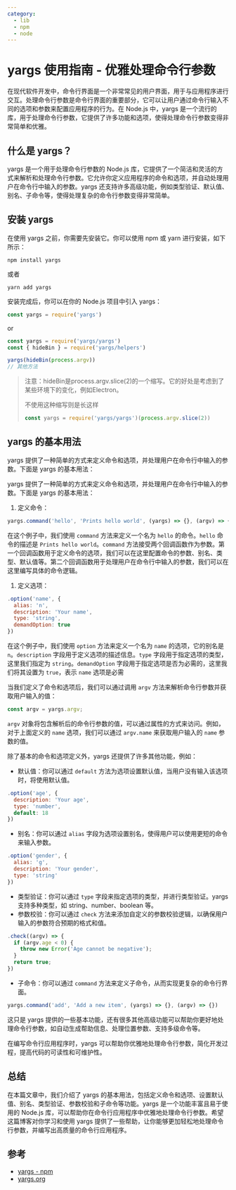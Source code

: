 ```yaml
---
category:
  - lib
  - npm
  - node
---
```

# **yargs** 使用指南 - 优雅处理命令行参数

在现代软件开发中，命令行界面是一个非常常见的用户界面，用于与应用程序进行交互。处理命令行参数是命令行界面的重要部分，它可以让用户通过命令行输入不同的选项和参数来配置应用程序的行为。在 Node.js 中，yargs 是一个流行的库，用于处理命令行参数，它提供了许多功能和选项，使得处理命令行参数变得非常简单和优雅。

## 什么是 yargs？
yargs 是一个用于处理命令行参数的 Node.js 库，它提供了一个简洁和灵活的方式来解析和处理命令行参数。它允许你定义应用程序的命令和选项，并自动处理用户在命令行中输入的参数。yargs 还支持许多高级功能，例如类型验证、默认值、别名、子命令等，使得处理复杂的命令行参数变得非常简单。

## 安装 yargs

在使用 yargs 之前，你需要先安装它。你可以使用 npm 或 yarn 进行安装，如下所示：

```shell
npm install yargs
```

或者

```shell
yarn add yargs
```

安装完成后，你可以在你的 Node.js 项目中引入 yargs：

```js
const yargs = require('yargs')
```

or

```js
const yargs = require('yargs/yargs')
const { hideBin } = require('yargs/helpers')

yargs(hideBin(process.argv))
// 其他方法
```

> 注意：hideBin是process.argv.slice(2)的一个缩写。它的好处是考虑到了某些环境下的变化，例如Electron。
>
> 不使用这种缩写则是长这样
>
> ```js
> const yargs = require('yargs/yargs')(process.argv.slice(2))
> ```

## yargs 的基本用法

yargs 提供了一种简单的方式来定义命令和选项，并处理用户在命令行中输入的参数。下面是 yargs 的基本用法：

yargs 提供了一种简单的方式来定义命令和选项，并处理用户在命令行中输入的参数。下面是 yargs 的基本用法：

1. 定义命令：

```js
yargs.command('hello', 'Prints hello world', (yargs) => {}, (argv) => {});
```

在这个例子中，我们使用 `command` 方法来定义一个名为 `hello` 的命令。`hello` 命令的描述是 `Prints hello world`。`command` 方法接受两个回调函数作为参数。第一个回调函数用于定义命令的选项，我们可以在这里配置命令的参数、别名、类型、默认值等。第二个回调函数用于处理用户在命令行中输入的参数，我们可以在这里编写具体的命令逻辑。

1. 定义选项：

```js
.option('name', {
  alias: 'n',
  description: 'Your name',
  type: 'string',
  demandOption: true
})
```

在这个例子中，我们使用 `option` 方法来定义一个名为 `name` 的选项，它的别名是 `n`。`description` 字段用于定义选项的描述信息。`type` 字段用于指定选项的类型，这里我们指定为 `string`。`demandOption` 字段用于指定选项是否为必需的，这里我们将其设置为 `true`，表示 `name` 选项是必需

当我们定义了命令和选项后，我们可以通过调用 `argv` 方法来解析命令行参数并获取用户输入的值：

```js
const argv = yargs.argv;
```

`argv` 对象将包含解析后的命令行参数的值，可以通过属性的方式来访问。例如，对于上面定义的 `name` 选项，我们可以通过 `argv.name` 来获取用户输入的 `name` 参数的值。

除了基本的命令和选项定义外，yargs 还提供了许多其他功能，例如：

- 默认值：你可以通过 `default` 方法为选项设置默认值，当用户没有输入该选项时，将使用默认值。

```js
.option('age', {
  description: 'Your age',
  type: 'number',
  default: 18
})
```

- 别名：你可以通过 `alias` 字段为选项设置别名，使得用户可以使用更短的命令来输入参数。

```js
.option('gender', {
  alias: 'g',
  description: 'Your gender',
  type: 'string'
})
```

- 类型验证：你可以通过 `type` 字段来指定选项的类型，并进行类型验证。yargs 支持多种类型，如 string、number、boolean 等。
- 参数校验：你可以通过 `check` 方法来添加自定义的参数校验逻辑，以确保用户输入的参数符合预期的格式和值。

```js
.check((argv) => {
  if (argv.age < 0) {
    throw new Error('Age cannot be negative');
  }
  return true;
})
```

- 子命令：你可以通过 `command` 方法来定义子命令，从而实现更复杂的命令行界面。

```js
yargs.command('add', 'Add a new item', (yargs) => {}, (argv) => {})
```

这只是 yargs 提供的一些基本功能，还有很多其他高级功能可以帮助你更好地处理命令行参数，如自动生成帮助信息、处理位置参数、支持多级命令等。

在编写命令行应用程序时，yargs 可以帮助你优雅地处理命令行参数，简化开发过程，提高代码的可读性和可维护性。

## 总结

在本篇文章中，我们介绍了 yargs 的基本用法，包括定义命令和选项、设置默认值、别名、类型验证、参数校验和子命令等功能。yargs 是一个功能丰富且易于使用的 Node.js 库，可以帮助你在命令行应用程序中优雅地处理命令行参数。希望这篇博客对你学习和使用 yargs 提供了一些帮助，让你能够更加轻松地处理命令行参数，并编写出高质量的命令行应用程序。

## 参考

- [yargs - npm](https://www.npmjs.com/package/yargs)
- [yargs.org](http://yargs.js.org/)

